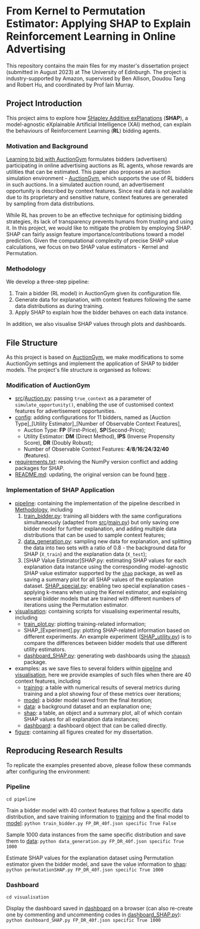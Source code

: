 # From Kernel to Permutation Estimator: Applying SHAP to Explain Reinforcement Learning in Online Advertising
This repository contains the main files for my master's dissertation project (submitted in August 2023) at The University of Edinburgh. The project is industry-supported by Amazon, supervised by Ben Allison, Doudou Tang and Robert Hu, and coordinated by Prof Iain Murray.

## Project Introduction
This project aims to explore how [SHapley Additive exPlanations](https://papers.nips.cc/paper/2017/hash/8a20a8621978632d76c43dfd28b67767-Abstract.html) (**SHAP**), a model-agnostic eXplainable Artificial Intelligence (XAI) method, can explain the behaviours of Reinforcement Learning (**RL**) bidding agents.

### Motivation and Background
[Learning to bid with AuctionGym](https://www.amazon.science/publications/learning-to-bid-with-auctiongym) formulates bidders (advertisers) participating in online advertising auctions as RL agents, whose rewards are utilities that can be estimated. This paper also proposes an auction simulation environment - [AuctionGym](https://github.com/amzn/auction-gym), which supports the use of RL bidders in such auctions. In a simulated auction round, an advertisement opportunity is described by context features. Since real data is not available due to its proprietary and sensitive nature, context features are generated by sampling from data distributions.

While RL has proven to be an effective technique for optimising bidding strategies, its lack of transparency prevents humans from trusting and using it. In this project, we would like to mitigate the problem by employing SHAP. SHAP can fairly assign feature importance/contributions toward a model prediction. Given the computational complexity of precise SHAP value calculations, we focus on two SHAP value estimators - Kernel and Permutation.

### Methodology
We develop a three-step pipeline:
1.  Train a bidder (RL model) in AuctionGym given its configuration file.
2.  Generate data for explanation, with context features following the same data distributions as during training.
3.  Apply SHAP to explain how the bidder behaves on each data instance.

In addition, we also visualise SHAP values through plots and dashboards.

## File Structure
As this project is based on [AuctionGym](https://github.com/amzn/auction-gym), we make modifications to some AuctionGym settings and implement the application of SHAP to bidder models. The project's file structure is organised as follows:

### Modification of AuctionGym
- [src](https://github.com/cjxhwyt/Applying-SHAP-to-Explain-Reinforcement-Learning/tree/main/src)/[Auction.py](https://github.com/cjxhwyt/Applying-SHAP-to-Explain-Reinforcement-Learning/blob/main/src/Auction.py): passing ``true_context`` as a parameter of ``simulate_opportunity()``, enabling the use of customised context features for advertisement opportunities.
- [config](https://github.com/cjxhwyt/Applying-SHAP-to-Explain-Reinforcement-Learning/tree/main/config): adding configurations for 11 bidders, named as [Auction Type]\_[Utility Estimator]\_[Number of Observable Context Features],
	- Auction Type: **FP** (First-Price), **SP**(Second-Price);
	- Utility Estimator: **DM** (Direct Method), **IPS** (Inverse Propensity Score), **DR** (Doubly Robust);
	- Number of Observable Context Features: **4**/**8**/**16**/**24**/**32**/**40** (**f**eatures).
- [requirements.txt](https://github.com/cjxhwyt/Applying-SHAP-to-Explain-Reinforcement-Learning/blob/main/requirements.txt): resolving the NumPy version conflict and adding packages for SHAP.
- [README.md](https://github.com/cjxhwyt/Applying-SHAP-to-Explain-Reinforcement-Learning/blob/main/README.md): updating, the original version can be found [here](https://github.com/amzn/auction-gym/blob/main/README.md) .

### Implementation of SHAP Application

 - [pipeline](https://github.com/cjxhwyt/Applying-SHAP-to-Explain-Reinforcement-Learning/tree/main/pipeline): containing the implementation of the pipeline described in [Methodology](https://github.com/cjxhwyt/Applying-SHAP-to-Explain-Reinforcement-Learning#methodology), including
	 1. [train_bidder.py](https://github.com/cjxhwyt/Applying-SHAP-to-Explain-Reinforcement-Learning/blob/main/pipeline/train_bidder.py): training all bidders with the same configurations simultaneously (adapted from [src](https://github.com/cjxhwyt/Applying-SHAP-to-Explain-Reinforcement-Learning/tree/main/src)/[main.py](https://github.com/cjxhwyt/Applying-SHAP-to-Explain-Reinforcement-Learning/blob/main/src/main.py)) but only saving one bidder model for further explanation, and adding multiple data distributions that can be used to sample context features;
	 2. [data_generation.py](https://github.com/cjxhwyt/Applying-SHAP-to-Explain-Reinforcement-Learning/blob/main/pipeline/data_generation.py): sampling new data for explanation, and splitting the data into two sets with a ratio of 0.8 - the background data for SHAP (`X_train`) and the explanation data (`X_test`);
	 3. [SHAP Value Estimator]SHAP&#46;py: estimating SHAP values for each explanation data instance using the corresponding model-agnostic SHAP value estimator supported by the [`shap`](https://github.com/shap/shap) package, as well as saving a summary plot for all SHAP values of the explanation dataset. [SHAP_special.py](https://github.com/cjxhwyt/Applying-SHAP-to-Explain-Reinforcement-Learning/blob/main/pipeline/SHAP_special.py): enabling two special explanation cases - applying k-means when using the Kernel estimator, and explaining several bidder models that are trained with different numbers of iterations using the Permutation estimator.
 - [visualisation](https://github.com/cjxhwyt/Applying-SHAP-to-Explain-Reinforcement-Learning/tree/main/visualisation): containing scripts for visualising experimental results, including
	 - [train_plot.py](https://github.com/cjxhwyt/Applying-SHAP-to-Explain-Reinforcement-Learning/blob/main/visualisation/train_plot.py): plotting training-related information;
	 - SHAP_[Experiment]&#46;py: plotting SHAP-related information based on different experiments. An example experiment ([SHAP_utility.py](https://github.com/cjxhwyt/Applying-SHAP-to-Explain-Reinforcement-Learning/blob/main/visualisation/SHAP_utility.py)) is to compare the differences between bidder models that use different utility estimators.
	 - [dashboard_SHAP.py](https://github.com/cjxhwyt/Applying-SHAP-to-Explain-Reinforcement-Learning/blob/main/visualisation/dashboard_SHAP.py): generating web dashboards using the [`shapash`](https://github.com/MAIF/shapash) package.
 - examples: as we save files to several folders within [pipeline](https://github.com/cjxhwyt/Applying-SHAP-to-Explain-Reinforcement-Learning/tree/main/pipeline) and [visualisation](https://github.com/cjxhwyt/Applying-SHAP-to-Explain-Reinforcement-Learning/tree/main/visualisation), here we provide examples of such files when there are 40 context features, including
	 - [training](https://github.com/cjxhwyt/Applying-SHAP-to-Explain-Reinforcement-Learning/tree/main/training): a table with numerical results of several metrics during training and a plot showing four of these metrics over iterations;
	 - [model](https://github.com/cjxhwyt/Applying-SHAP-to-Explain-Reinforcement-Learning/tree/main/model): a bidder model saved from the final iteration;
	 - [data](https://github.com/cjxhwyt/Applying-SHAP-to-Explain-Reinforcement-Learning/tree/main/data): a background dataset and an explanation one;
	 - [shap](https://github.com/cjxhwyt/Applying-SHAP-to-Explain-Reinforcement-Learning/tree/main/shap): a table, an object and a summary plot, all of which contain SHAP values for all explanation data instances;
	 - [dashboard](https://github.com/cjxhwyt/Applying-SHAP-to-Explain-Reinforcement-Learning/tree/main/dashboard): a dashboard object that can be called directly.
 - [figure](https://github.com/cjxhwyt/Applying-SHAP-to-Explain-Reinforcement-Learning/tree/main/figure): containing all figures created for my dissertation.

## Reproducing Research Results
To replicate the examples presented above, please follow these commands after configuring the environment:

### Pipeline
`cd pipeline`

Train a bidder model with 40 context features that follow a specific data distribution, and save training information to [training](https://github.com/cjxhwyt/Applying-SHAP-to-Explain-Reinforcement-Learning/tree/main/training) and the final model to [model](https://github.com/cjxhwyt/Applying-SHAP-to-Explain-Reinforcement-Learning/tree/main/model):
`python train_bidder.py FP_DR_40f.json specific True False`

Sample 1000 data instances from the same specific distribution and save them to [data](https://github.com/cjxhwyt/Applying-SHAP-to-Explain-Reinforcement-Learning/tree/main/data):
`python data_generation.py FP_DR_40f.json specific True 1000`

Estimate SHAP values for the explanation dataset using Permutation estimator given the bidder model, and save the value information to [shap](https://github.com/cjxhwyt/Applying-SHAP-to-Explain-Reinforcement-Learning/tree/main/shap):
`python permutationSHAP.py FP_DR_40f.json specific True 1000`  

### Dashboard
`cd visualisation`

Display the dashboard saved in [dashboard](https://github.com/cjxhwyt/Applying-SHAP-to-Explain-Reinforcement-Learning/tree/main/dashboard) on a browser (can also re-create one by commenting and uncommenting codes in [dashboard_SHAP.py](https://github.com/cjxhwyt/Applying-SHAP-to-Explain-Reinforcement-Learning/blob/main/visualisation/dashboard_SHAP.py)):
`python dashboard_SHAP.py FP_DR_40f.json specific True 1000`
